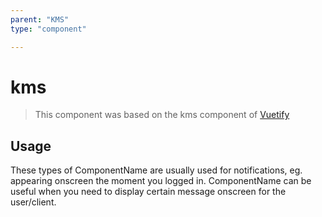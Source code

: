 ```yaml
---
parent: "KMS"
type: "component"

---
```


# kms

>This component was based on the kms component of [Vuetify](https://vuetifyjs.com/en/components/kms/ "Vuetify's kms component")

## Usage

These types of ComponentName are usually used for notifications, eg. appearing onscreen the moment you logged in. ComponentName can be useful when you need to display certain message onscreen for the user/client.

<!-- Component template need to be here -->
<DocComponent :file="'KMS/kms/kms-usage'"/>





